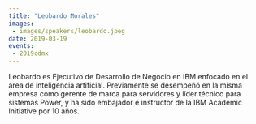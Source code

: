 ```yaml
---
title: "Leobardo Morales"
images:
 - images/speakers/leobardo.jpeg
date: 2019-03-19
events: 
 - 2019cdmx
---
```


Leobardo es Ejecutivo de Desarrollo de Negocio en IBM enfocado en el área de inteligencia artificial. Previamente se desempeñó en la misma empresa como gerente de marca para servidores y líder técnico para sistemas Power, y ha sido embajador e instructor de la IBM Academic Initiative por 10 años.